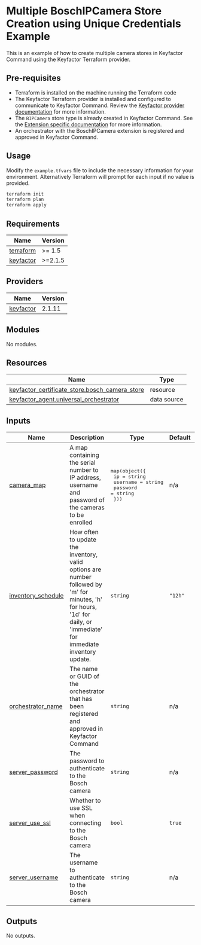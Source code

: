 # Multiple BoschIPCamera Store Creation using Unique Credentials Example

This is an example of how to create multiple camera stores in Keyfactor Command using the Keyfactor Terraform provider.

## Pre-requisites

- Terraform is installed on the machine running the Terraform code
- The Keyfactor Terraform provider is installed and configured to communicate to Keyfactor Command. Review
  the [Keyfactor provider documentation](https://registry.terraform.io/providers/keyfactor-pub/keyfactor/latest/docs)
  for more information.
- The `BIPCamera` store type is already created in Keyfactor Command. See the [Extension specific documentation](https://github.com/Keyfactor/bosch-ipcamera-orchestrator?tab=readme-ov-file#store-type-configuration)
  for more information.
- An orchestrator with the BoschIPCamera extension is registered and approved in Keyfactor Command. 

## Usage

Modify the `example.tfvars` file to include the necessary information for your environment. Alternatively Terraform will
prompt for each input if no value is provided.

```bash
terraform init
terraform plan
terraform apply
```

<!-- BEGIN_TF_DOCS -->
## Requirements

| Name | Version |
|------|---------|
| <a name="requirement_terraform"></a> [terraform](#requirement\_terraform) | >= 1.5 |
| <a name="requirement_keyfactor"></a> [keyfactor](#requirement\_keyfactor) | >=2.1.5 |

## Providers

| Name | Version |
|------|---------|
| <a name="provider_keyfactor"></a> [keyfactor](#provider\_keyfactor) | 2.1.11 |

## Modules

No modules.

## Resources

| Name | Type |
|------|------|
| [keyfactor_certificate_store.bosch_camera_store](https://registry.terraform.io/providers/keyfactor-pub/keyfactor/latest/docs/resources/certificate_store) | resource |
| [keyfactor_agent.universal_orchestrator](https://registry.terraform.io/providers/keyfactor-pub/keyfactor/latest/docs/data-sources/agent) | data source |

## Inputs

| Name | Description | Type | Default | Required |
|------|-------------|------|---------|:--------:|
| <a name="input_camera_map"></a> [camera\_map](#input\_camera\_map) | A map containing the serial number to IP address, username and password of the cameras to be enrolled | <pre>map(object({<br>    ip       = string<br>    username = string<br>    password = string<br>  }))</pre> | n/a | yes |
| <a name="input_inventory_schedule"></a> [inventory\_schedule](#input\_inventory\_schedule) | How often to update the inventory, valid options are number followed by 'm' for minutes, 'h' for hours, '1d' for daily, or 'immediate' for immediate inventory update. | `string` | `"12h"` | no |
| <a name="input_orchestrator_name"></a> [orchestrator\_name](#input\_orchestrator\_name) | The name or GUID of the orchestrator that has been registered and approved in Keyfactor Command | `string` | n/a | yes |
| <a name="input_server_password"></a> [server\_password](#input\_server\_password) | The password to authenticate to the Bosch camera | `string` | n/a | yes |
| <a name="input_server_use_ssl"></a> [server\_use\_ssl](#input\_server\_use\_ssl) | Whether to use SSL when connecting to the Bosch camera | `bool` | `true` | no |
| <a name="input_server_username"></a> [server\_username](#input\_server\_username) | The username to authenticate to the Bosch camera | `string` | n/a | yes |

## Outputs

No outputs.
<!-- END_TF_DOCS -->